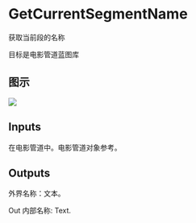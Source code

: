 # GetCurrentSegmentName

获取当前段的名称

目标是电影管道蓝图库

## 图示

![]($-20221218-20084208.png)

## Inputs

在电影管道中。电影管道对象参考。  

## Outputs

外界名称：文本。

Out 内部名称: Text.
